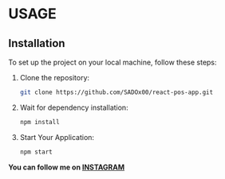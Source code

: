 
# USAGE



## Installation

To set up the project on your local machine, follow these steps:

1. Clone the repository:

   ```bash
   git clone https://github.com/SADOx00/react-pos-app.git
2. Wait for dependency installation:
   ```bash
   npm install
3. Start Your Application:
   ```bash
   npm start

**You can follow me on [INSTAGRAM](https://www.instagram.com/sado_x.27/)**


